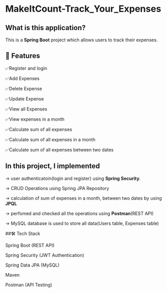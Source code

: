 # MakeItCount-Track_Your_Expenses
## What is this application?
This is a **Spring Boot** project which allows users to track their expenses.
##  🚀 Features
✅Register and login

✅Add Expenses

✅Delete Expense

✅Update Expense

✅View all Expenses

✅View expenses in a month

✅Calculate sum of all expenses

✅Calculate sum of all expenses in a month

✅Calculate sum of all expenses between two dates

## In this project, I implemented 

-> user authenticatoin(login and register) using **Spring Security**.

-> CRUD Operations using Spring JPA Repository

-> calculation of sum of expenses in a month, between two dates by using **JPQL**

-> perfomed and checked all the operations using **Postman**(REST API)

-> MySQL database is used to store all data(Users table, Expenses table)


##🛠️ Tech Stack

Spring Boot (REST API)

Spring Security (JWT Authentication)

Spring Data JPA (MySQL)

Maven

Postman (API Testing)
